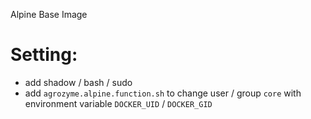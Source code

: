 Alpine Base Image

# Setting:
- add shadow / bash / sudo
- add `agrozyme.alpine.function.sh` to change user / group `core` with environment variable `DOCKER_UID` / `DOCKER_GID`
